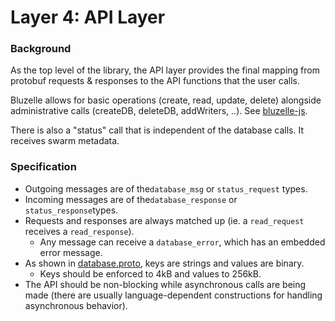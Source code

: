 # Layer 4: API Layer

### Background

As the top level of the library, the API layer provides the final mapping from protobuf requests & responses to the API functions that the user calls.

Bluzelle allows for basic operations \(create, read, update, delete\) alongside administrative calls \(createDB, deleteDB, addWriters, ..\). See [bluzelle-js](https://devel-docs.bluzelle.com/bluzelle-js/).

There is also a "status" call that is independent of the database calls. It receives swarm metadata.

### Specification

* Outgoing messages are of the`database_msg` or `status_request` types.
* Incoming messages are of the`database_response` or `status_response`types.
* Requests and responses are always matched up \(ie. a `read_request` receives a `read_response`\).
  * Any message can receive a `database_error`, which has an embedded error message.
* As shown in [database.proto](https://github.com/bluzelle/swarmDB/blob/devel/proto/database.proto), keys are strings and values are binary.
  * Keys should be enforced to 4kB and values to 256kB.
* The API should be non-blocking while asynchronous calls are being made \(there are usually language-dependent constructions for handling asynchronous behavior\).

